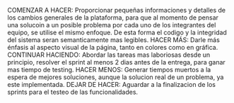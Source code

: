 COMENZAR A HACER: Proporcionar pequeñas informaciones y detalles de los cambios generales de la plataforma, para que al momento de pensar una solucoin a un posible problema por cada uno de los integrantes del equipo, se utilise el mismo enfoque. De esta forma el codigo y la integridad del sistema seran semanticamente mas legibles.
HACER MÁS: Darle más énfasis al aspecto visual de la página, tanto en colores como en gráfica.
CONTINUAR HACIENDO: Abordar las tareas mas laboriosas desde un principio, resolver el sprint al menos 2 dias antes de la entrega, para ganar mas tiempo de testing.
HACER MENOS: Generar tiempos muertos a la espera de mejores soluciones, aunque la solucion real de un problema, ya este implementada.
DEJAR DE HACER: Aguardar a la finalizacion de los sprints para el testeo de las funcionalidades.
